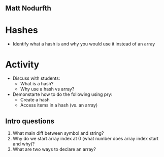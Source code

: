 <!-- ![General Assembly](images/ga.png) -->

## Matt Nodurfth



# Hashes
  * Identify what a hash is and why you would use it instead of an array

# Activity
* Discuss with students:
	* What is a hash?
	* Why use a hash vs array?
* Demonstarte how to do the following using pry:
	* Create a hash
	* Access items in a hash (vs. an array)   



## Intro questions
   1. What main diff between symbol and string?
   2. Why do we start array index at 0 (what number does array index start and why)?
   3. What are two ways to declare an array? 